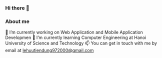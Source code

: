 ### Hi there 👋
### About me
🔭 I’m currently working on Web Application and Mobile Application Developmen
🌱 I’m currently learning Computer Engineering at Hanoi University of Science and Technology
📫 You can get in touch with me by email at lehuutiendung972000@gmail.com
